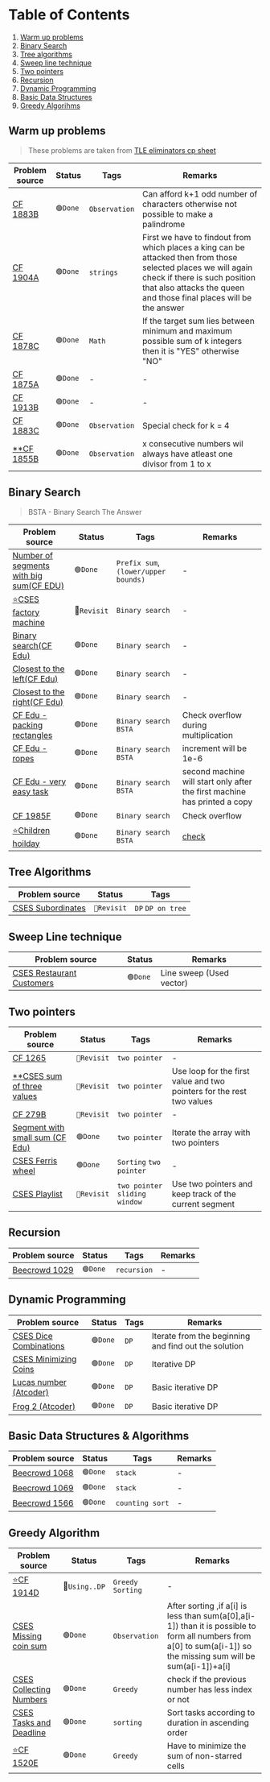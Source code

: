 # Table of Contents
1. [Warm up problems](#warm-up-problems)
1. [Binary Search](#binary-search)
1. [Tree algorithms](#tree-algorithms)
1. [Sweep line technique](#sweep-line-technique)
1. [Two pointers](#two-pointers)
1. [Recursion](#recursion)
1. [Dynamic Programming](#dynamic-programming)
1. [Basic Data Structures](#basic-data-structures--algorithms)
1. [Greedy Algorihms](#greedy-algorithm)


## Warm up problems
>These problems are taken from [TLE eliminators cp sheet](https://www.tle-eliminators.com/cp-sheet)

|                    Problem source                            |   Status  | Tags |                  Remarks                                      |
|--------------------------------------------------------------|-----------|------|---------------------------------------------------------------|
|[CF 1883B](https://codeforces.com/problemset/problem/1883/B)  | `🟢Done`  | `Observation`|Can afford k+1 odd number of characters otherwise not possible to make a palindrome|
|[CF 1904A](https://codeforces.com/problemset/problem/1904/A)  | `🟢Done`  |`strings`|First we have to findout from which places a king can be attacked then from those selected places we will again check if there is such position that also attacks the queen and those final places will be the answer|
|[CF 1878C](https://codeforces.com/problemset/problem/1878/C)  | `🟢Done`  |`Math`|If the target sum lies between minimum and maximum possible sum of k integers then it is "YES" otherwise "NO"|
|[CF 1875A](https://codeforces.com/problemset/problem/1875/A)  | `🟢Done`  |-|-|
|[CF 1913B](https://codeforces.com/problemset/problem/1913/B)  | `🟢Done`  |-|-|
|[CF 1883C](https://codeforces.com/contest/1883/problem/C)     | `🟢Done`  | `Observation` |Special check for k = 4|
|[**CF 1855B](https://codeforces.com/problemset/problem/1855/B)| `🟢Done`  | `Observation` | x consecutive numbers wil always have atleast one divisor from 1 to x|

## Binary Search
> BSTA - Binary Search The Answer

|Problem source|Status|Tags|Remarks|
|--------------|-------|----|-------|
|[Number of segments with big sum(CF EDU)](https://codeforces.com/edu/course/2/lesson/9/2/practice/contest/307093/problem/D)|`🟢Done`|`Prefix sum`,`(lower/upper bounds)`|-|
|[⭐CSES factory machine](https://cses.fi/problemset/task/1620)| 🔴`Revisit` |`Binary search`|-|
|[Binary search(CF Edu)](https://codeforces.com/edu/course/2/lesson/6/1/practice/contest/283911/problem/A)|`🟢Done`|`Binary search`|-|
|[Closest to the left(CF Edu)](https://codeforces.com/edu/course/2/lesson/6/1/practice/contest/283911/problem/B)|`🟢Done`|`Binary search`|-|
|[Closest to the right(CF Edu)](https://codeforces.com/edu/course/2/lesson/6/1/practice/contest/283911/problem/C)|`🟢Done`|`Binary search`|-|
|[CF Edu - packing rectangles](https://codeforces.com/edu/course/2/lesson/6/2/practice/contest/283932/problem/A)|`🟢Done`|`Binary search` `BSTA`|Check overflow during multiplication|
|[CF Edu - ropes](https://codeforces.com/edu/course/2/lesson/6/2/practice/contest/283932/problem/B)|`🟢Done`|`Binary search`  `BSTA`|increment will be 1e-6|
|[CF Edu - very easy task](https://codeforces.com/edu/course/2/lesson/6/2/practice/contest/283932/problem/C)|`🟢Done`|`Binary search`  `BSTA`|second machine will start only after the first machine has printed a copy|
|[CF 1985F ](https://codeforces.com/contest/1985/problem/F)|`🟢Done`|`Binary search`|Check overflow|
|[⭐Children hoilday](https://codeforces.com/edu/course/2/lesson/6/2/practice/contest/283932/problem/D)|`🟢Done`|`Binary search`  `BSTA`|[check](https://github.com/khalid586/Preparation/tree/main/Binary%20Search#children-holiday)|

## Tree Algorithms

| Problem source | Status| Tags |
| --- | --- | --- |
|[CSES Subordinates](https://cses.fi/problemset/task/1674) | `🔴Revisit` | `DP` `DP on tree` |

## Sweep Line technique

|Problem source|Status|Remarks|
|--------------|-------|-------|
|[CSES Restaurant Customers](https://cses.fi/problemset/task/1619)| `🟢Done` |Line sweep (Used vector)|

## Two pointers

|Problem source|Status|Tags|Remarks|
|--------------|-------|----|-------|
|[CF 1265](https://codeforces.com/contest/1265/problem/B)| `🔴Revisit` |`two pointer`|-|
|[**CSES sum of three values](https://cses.fi/problemset/task/1641)| `🔴Revisit` |`two pointer`|Use loop for the first value and two pointers for the rest two values|
|[CF 279B](https://codeforces.com/problemset/problem/279/B)| `🔴Revisit` |`two pointer`|-|
|[Segment with small sum (CF Edu)](https://codeforces.com/edu/course/2/lesson/9/2/practice/contest/307093/problem/A)|`🟢Done`|`two pointer`|Iterate the array with two pointers|
|[CSES Ferris wheel](https://cses.fi/problemset/task/1090)| `🟢Done` |`Sorting` `two pointer`|-|
|[CSES Playlist](https://cses.fi/problemset/task/1141)|`🔴Revisit`|`two pointer` `sliding window`|Use two pointers and keep track of the current segment|

## Recursion

|Problem source|Status|Tags| Remarks|
|--------------|-------|----|--------|
|[Beecrowd 1029](https://judge.beecrowd.com/en/problems/view/1029)| `🟢Done` |`recursion`|-|

## Dynamic Programming

|Problem source|Status|Tags| Remarks|
|--------------|-------|----|--------|
|[CSES Dice Combinations](https://cses.fi/problemset/task/1633)| `🟢Done` |`DP`|Iterate from the beginning and find out the solution|
|[CSES Minimizing Coins](https://cses.fi/problemset/task/1634) | `🟢Done` |`DP`|Iterative DP|
|[Lucas number (Atcoder)](https://atcoder.jp/contests/abc079/tasks/abc079_b) | `🟢Done` |`DP`|Basic iterative DP|
|[Frog 2 (Atcoder)](https://atcoder.jp/contests/dp/tasks/dp_b) | `🟢Done` |`DP`              |Basic iterative DP|

## Basic Data Structures & Algorithms

|Problem source|Status|Tags| Remarks|
|--------------|-------|----|--------|
|[Beecrowd 1068](https://judge.beecrowd.com/en/problems/view/1068)| `🟢Done` |`stack`|-|
|[Beecrowd 1069](https://judge.beecrowd.com/en/problems/view/1069)| `🟢Done` |`stack`|-|
|[Beecrowd 1566](https://judge.beecrowd.com/en/problems/view/1566)| `🟢Done` |`counting sort`|-|


## Greedy Algorithm

|Problem source|Status|Tags|Remarks|
|--------------|-------|----|-------|
|[⭐CF 1914D](https://codeforces.com/contest/1914/problem/D)| 🔴`Using..DP` |`Greedy` `Sorting`| - |
|[CSES Missing coin sum](https://cses.fi/problemset/task/2183)| `🟢Done` | `Observation` | After sorting ,if a[i] is less than sum(a[0],a[i-1]) than it is possible to form all numbers from a[0] to sum(a[i-1]) so the missing sum will be sum(a[i-1])+a[i]|
|[CSES Collecting Numbers](https://cses.fi/problemset/task/2216)| `🟢Done` | `Greedy` | check if the previous number has less index or not|
|[CSES Tasks and Deadline](https://cses.fi/problemset/task/1630)| `🟢Done` | `sorting` | Sort tasks according to duration in ascending order|
|[⭐CF 1520E](https://codeforces.com/problemset/problem/1520/E)| `🟢Done` |`Greedy` |Have to minimize the sum of non-starred cells|


<!-- 🟢 🔴-->

